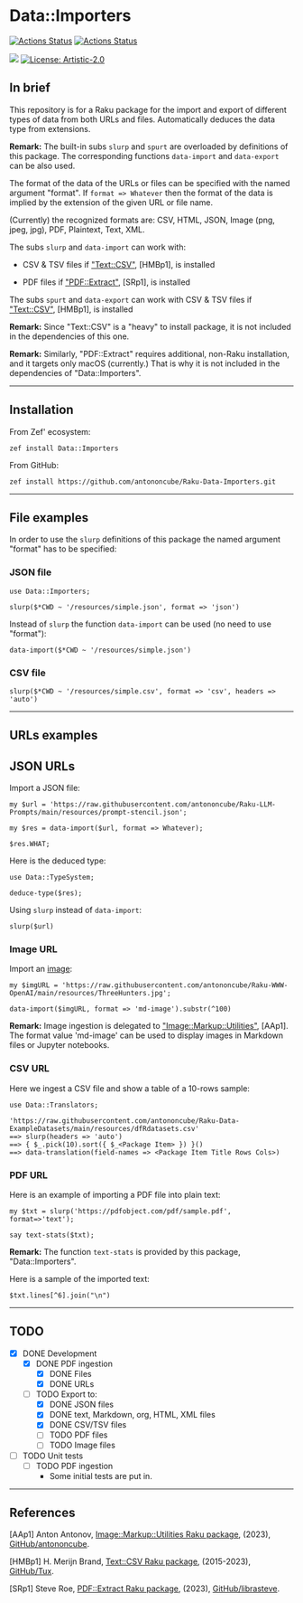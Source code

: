# Data::Importers

[![Actions Status](https://github.com/antononcube/Raku-Data-Importers/actions/workflows/linux.yml/badge.svg)](https://github.com/antononcube/Raku-Data-Importers/actions)
[![Actions Status](https://github.com/antononcube/Raku-Data-Importers/actions/workflows/macos.yml/badge.svg)](https://github.com/antononcube/Raku-Data-Importers/actions)

[![](https://raku.land/zef:antononcube/Data::Importers/badges/version)](https://raku.land/zef:antononcube/Data::Importers)
[![License: Artistic-2.0](https://img.shields.io/badge/License-Artistic%202.0-0298c3.svg)](https://opensource.org/licenses/Artistic-2.0)

## In brief

This repository is for a Raku package for the import and export of different types of data
from both URLs and files. Automatically deduces the data type from extensions.

**Remark:** The built-in subs `slurp` and `spurt` are overloaded by definitions of this package.
The corresponding functions `data-import` and `data-export` can be also used.

The format of the data of the URLs or files can be specified with the named argument "format".
If `format => Whatever` then the format of the data is implied by the extension of the given URL or file name.

(Currently) the recognized formats are: CSV, HTML, JSON, Image (png, jpeg, jpg), PDF, Plaintext, Text, XML.

The subs `slurp` and `data-import` can work with:

- CSV & TSV files if ["Text::CSV"](https://raku.land/zef:Tux/Text::CSV), [HMBp1], is installed

- PDF files if ["PDF::Extract"](https://raku.land/zef:Tux/PDF::Extract), [SRp1], is installed

The subs `spurt` and `data-export` can work with CSV & TSV files if ["Text::CSV"](https://raku.land/zef:Tux/Text::CSV), [HMBp1], is installed

**Remark:** Since "Text::CSV" is a "heavy" to install package, it is not included in the dependencies of this one.

**Remark:** Similarly, "PDF::Extract" requires additional, non-Raku installation, and it targets only macOS (currently.)
That is why it is not included in the dependencies of "Data::Importers".

----

## Installation

From Zef' ecosystem:

```
zef install Data::Importers
```

From GitHub:

```
zef install https://github.com/antononcube/Raku-Data-Importers.git
```

-----

## File examples

In order to use the `slurp` definitions of this package the named argument "format" 
has to be specified:  

### JSON file

```perl6
use Data::Importers;

slurp($*CWD ~ '/resources/simple.json', format => 'json')
```

Instead of `slurp` the function `data-import` can be used (no need to use "format"):

```perl6
data-import($*CWD ~ '/resources/simple.json')
```

### CSV file

```perl6
slurp($*CWD ~ '/resources/simple.csv', format => 'csv', headers => 'auto')
```

-----

## URLs examples

## JSON URLs

Import a JSON file:

```perl6
my $url = 'https://raw.githubusercontent.com/antononcube/Raku-LLM-Prompts/main/resources/prompt-stencil.json';

my $res = data-import($url, format => Whatever);

$res.WHAT;
```

Here is the deduced type:

```perl6
use Data::TypeSystem;

deduce-type($res);
```

Using `slurp` instead of `data-import`:

```perl6
slurp($url)
```

### Image URL

Import an [image](https://raw.githubusercontent.com/antononcube/Raku-WWW-OpenAI/main/resources/ThreeHunters.jpg):

```perl6
my $imgURL = 'https://raw.githubusercontent.com/antononcube/Raku-WWW-OpenAI/main/resources/ThreeHunters.jpg';

data-import($imgURL, format => 'md-image').substr(^100)
```

**Remark:** Image ingestion is delegated to 
["Image::Markup::Utilities"](https://raku.land/zef:antononcube/Image::Markup::Utilities), [AAp1].
The format value 'md-image' can be used to display images in Markdown files or Jupyter notebooks.

### CSV URL

Here we ingest a CSV file and show a table of a 10-rows sample:

```perl6, results=asis
use Data::Translators;

'https://raw.githubusercontent.com/antononcube/Raku-Data-ExampleDatasets/main/resources/dfRdatasets.csv'
==> slurp(headers => 'auto') 
==> { $_.pick(10).sort({ $_<Package Item> }) }()
==> data-translation(field-names => <Package Item Title Rows Cols>)
```

### PDF URL

Here is an example of importing a PDF file into plain text:

```perl6
my $txt = slurp('https://pdfobject.com/pdf/sample.pdf', format=>'text');

say text-stats($txt);
```

**Remark:** The function `text-stats` is provided by this package, "Data::Importers". 

Here is a sample of the imported text:

```perl6
$txt.lines[^6].join("\n")
```


-----

## TODO

- [X] DONE Development
  - [X] DONE PDF ingestion
    - [X] DONE Files 
    - [X] DONE URLs
  - [ ] TODO Export to:
    - [X] DONE JSON files
    - [X] DONE text, Markdown, org, HTML, XML files
    - [X] DONE CSV/TSV files
    - [ ] TODO PDF files
    - [ ] TODO Image files
- [ ] TODO Unit tests
  - [ ] TODO PDF ingestion
    - Some initial tests are put in.

----- 

## References

[AAp1] Anton Antonov,
[Image::Markup::Utilities Raku package](https://github.com/antononcube/Raku-Image-Markup-Utilities),
(2023),
[GitHub/antononcube](https://github.com/antononcube).

[HMBp1] H. Merijn Brand,
[Text::CSV Raku package](https://github.com/Tux/CSV),
(2015-2023),
[GitHub/Tux](https://github.com/Tux).

[SRp1] Steve Roe,
[PDF::Extract Raku package](https://github.com/librasteve/raku-PDF-Extract),
(2023),
[GitHub/librasteve](https://github.com/librasteve).   